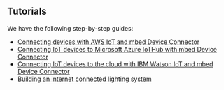 ## Tutorials

We have the following step-by-step guides:

* [Connecting devices with AWS IoT and mbed Device Connector](/docs/v5.4/device-connector-api/tutorials.html#connecting-devices-with-aws-iot-and-mbed-device-connector)
* [Connecting IoT devices to Microsoft Azure IoTHub with mbed Device Connector](/docs/v5.4/device-connector-api/tutorials.html#connecting-iot-devices-to-microsoft-azure-iothub-with-mbed-device-connector)
* [Connecting IoT devices to the cloud with IBM Watson IoT and mbed Device Connector](/docs/v5.4/device-connector-api/tutorials.html#connecting-iot-devices-to-the-cloud-with-ibm-watson-iot-and-mbed-device-connector)
* [Building an internet connected lighting system](https://docs.mbed.com/docs/building-an-internet-connected-lighting-system/en/latest/)
